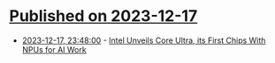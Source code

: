 # [Published on 2023-12-17](index.md)

* [2023-12-17, 23:48:00](https://soylentnews.org/article.pl?sid=23/12/16/2136228&from=rss) - [Intel Unveils Core Ultra, its First Chips With NPUs for AI Work](https://soylentnews.org/article.pl?sid=23/12/16/2136228&from=rss)
